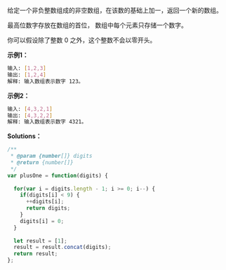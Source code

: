给定一个非负整数组成的非空数组，在该数的基础上加一，返回一个新的数组。

最高位数字存放在数组的首位， 数组中每个元素只存储一个数字。

你可以假设除了整数 0 之外，这个整数不会以零开头。

**示例1：**

```bash
输入: [1,2,3]
输出: [1,2,4]
解释: 输入数组表示数字 123。
```

**示例2：**

```bash
输入: [4,3,2,1]
输出: [4,3,2,2]
解释: 输入数组表示数字 4321。
```

**Solutions：**

```js
/**
 * @param {number[]} digits
 * @return {number[]}
 */
var plusOne = function(digits) {
    
  for(var i = digits.length - 1; i >= 0; i--) {  
    if(digits[i] < 9) {
      ++digits[i];
      return digits;
    }     
    digits[i] = 0;
  }
  
  let result = [1];
  result = result.concat(digits);
  return result;
};
```